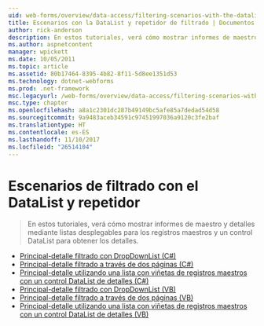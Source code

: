 ```yaml
---
uid: web-forms/overview/data-access/filtering-scenarios-with-the-datalist-and-repeater/index
title: Escenarios con la DataList y repetidor de filtrado | Documentos de Microsoft
author: rick-anderson
description: En estos tutoriales, verá cómo mostrar informes de maestro y detalles mediante listas desplegables para los registros maestros y un control DataList para obtener los detalles.
ms.author: aspnetcontent
manager: wpickett
ms.date: 10/05/2011
ms.topic: article
ms.assetid: 80b17464-8395-4b82-8f11-5d8ee1351d53
ms.technology: dotnet-webforms
ms.prod: .net-framework
msc.legacyurl: /web-forms/overview/data-access/filtering-scenarios-with-the-datalist-and-repeater
msc.type: chapter
ms.openlocfilehash: a8a1c2301dc287b49149bc5afe85a7dedad54d58
ms.sourcegitcommit: 9a9483aceb34591c97451997036a9120c3fe2baf
ms.translationtype: HT
ms.contentlocale: es-ES
ms.lasthandoff: 11/10/2017
ms.locfileid: "26514104"
---
```

<a name="filtering-scenarios-with-the-datalist-and-repeater"></a>Escenarios de filtrado con el DataList y repetidor
====================
> En estos tutoriales, verá cómo mostrar informes de maestro y detalles mediante listas desplegables para los registros maestros y un control DataList para obtener los detalles.


- [Principal-detalle filtrado con DropDownList (C#)](master-detail-filtering-with-a-dropdownlist-datalist-cs.md)
- [Principal-detalle filtrado a través de dos páginas (C#)](master-detail-filtering-acess-two-pages-datalist-cs.md)
- [Principal-detalle utilizando una lista con viñetas de registros maestros con un control DataList de detalles (C#)](master-detail-using-a-bulleted-list-of-master-records-with-a-details-datalist-cs.md)
- [Principal-detalle filtrado con DropDownList (VB)](master-detail-filtering-with-a-dropdownlist-datalist-vb.md)
- [Principal-detalle filtrado a través de dos páginas (VB)](master-detail-filtering-acess-two-pages-datalist-vb.md)
- [Principal-detalle utilizando una lista con viñetas de registros maestros con un control DataList de detalles (VB)](master-detail-using-a-bulleted-list-of-master-records-with-a-details-datalist-vb.md)
